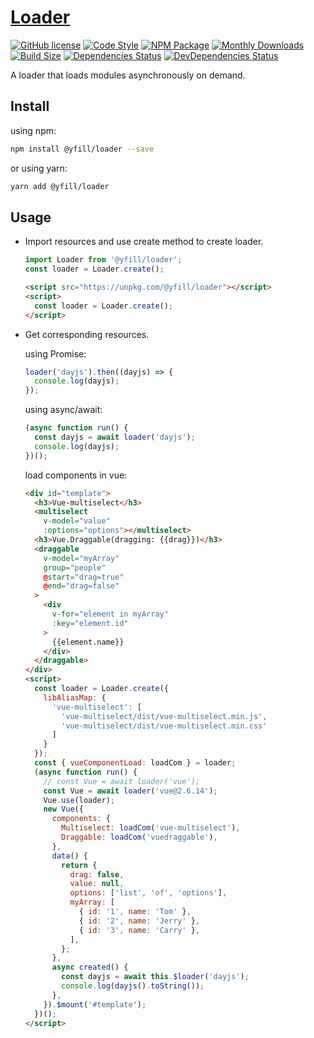 # [Loader](https://yfill.cn/loader)


[![GitHub license][mit]][mit-url]
[![Code Style][code-style]][code-style-url]
[![NPM Package][npm]][npm-url]
[![Monthly Downloads][md]][md-url]
[![Build Size][build-size]][build-size-url]
[![Dependencies Status][dependencies-status]][dependencies-status-url]
[![DevDependencies Status][dev-dependencies-status]][dev-dependencies-status-url]

A loader that loads modules asynchronously on demand.

## Install

using npm:

```sh
npm install @yfill/loader --save
```

or using yarn:

```sh
yarn add @yfill/loader
```

## Usage

- Import resources and use create method to create loader.

  ```js
  import Loader from '@yfill/loader';
  const loader = Loader.create();
  ```

  ```html
  <script src="https://unpkg.com/@yfill/loader"></script>
  <script>
    const loader = Loader.create();
  </script>
  ```

- Get corresponding resources.

  using Promise:

  ```js
  loader('dayjs').then((dayjs) => {
    console.log(dayjs);
  });
  ```

  using async/await:

  ```js
  (async function run() {
    const dayjs = await loader('dayjs');
    console.log(dayjs);
  })();
  ```

  load components in vue:

  ```html
  <div id="template">
    <h3>Vue-multiselect</h3>
    <multiselect 
      v-model="value" 
      :options="options"></multiselect>
    <h3>Vue.Draggable(dragging: {{drag}})</h3>
    <draggable
      v-model="myArray"
      group="people"
      @start="drag=true"
      @end="drag=false"
    >
      <div 
        v-for="element in myArray" 
        :key="element.id"
      >
        {{element.name}}
      </div>
    </draggable>
  </div>
  <script>
    const loader = Loader.create({
      libAliasMap: {
        'vue-multiselect': [
          'vue-multiselect/dist/vue-multiselect.min.js', 
          'vue-multiselect/dist/vue-multiselect.min.css'
        ]
      }
    });
    const { vueComponentLoad: loadCom } = loader;
    (async function run() {
      // const Vue = await loader('vue');
      const Vue = await loader('vue@2.6.14');
      Vue.use(loader);
      new Vue({
        components: {
          Multiselect: loadCom('vue-multiselect'),
          Draggable: loadCom('vuedraggable'),
        },
        data() {
          return {
            drag: false,
            value: null,
            options: ['list', 'of', 'options'],
            myArray: [
              { id: '1', name: 'Tom' },
              { id: '2', name: 'Jerry' },
              { id: '3', name: 'Carry' },
            ],
          };
        },
        async created() {
          const dayjs = await this.$loader('dayjs');
          console.log(dayjs().toString());
        },
      }).$mount('#template');
    })();
  </script>
  ```

[mit]: https://img.shields.io/badge/license-MIT-blue.svg
[mit-url]: https://github.com/Yfill/loader/blob/main/LICENSE
[code-style]: https://img.shields.io/badge/code_style-airbnb-brightgreen
[code-style-url]: https://www.npmjs.com/package/eslint-config-airbnb
[md]: https://badgen.net/npm/dm/@yfill/loader
[md-url]: https://npmcharts.com/compare/@yfill/loader?minimal=true
[npm]: https://img.shields.io/npm/v/@yfill/loader.svg
[npm-url]: https://www.npmjs.com/package/@yfill/loader
[build-size]: https://badgen.net/bundlephobia/minzip/@yfill/loader
[build-size-url]: https://bundlephobia.com/result?p=@yfill/loader
[dependencies-status]: https://david-dm.org/Yfill/loader/status.svg
[dependencies-status-url]: https://david-dm.org/Yfill/loader
[dev-dependencies-status]: https://david-dm.org/Yfill/loader/dev-status.svg
[dev-dependencies-status-url]: https://david-dm.org/Yfill/loader?type=dev
